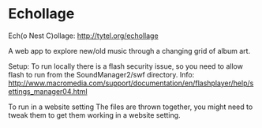 Echollage
=========
Ech(o Nest C)ollage: http://tytel.org/echollage

A web app to explore new/old music through a changing grid of album art.

Setup:
To run locally there is a flash security issue, so you need to allow flash to
run from the SoundManager2/swf directory.
Info:
http://www.macromedia.com/support/documentation/en/flashplayer/help/settings_manager04.html

To run in a website setting
The files are thrown together, you might need to tweak them to get them
working in a website setting.
